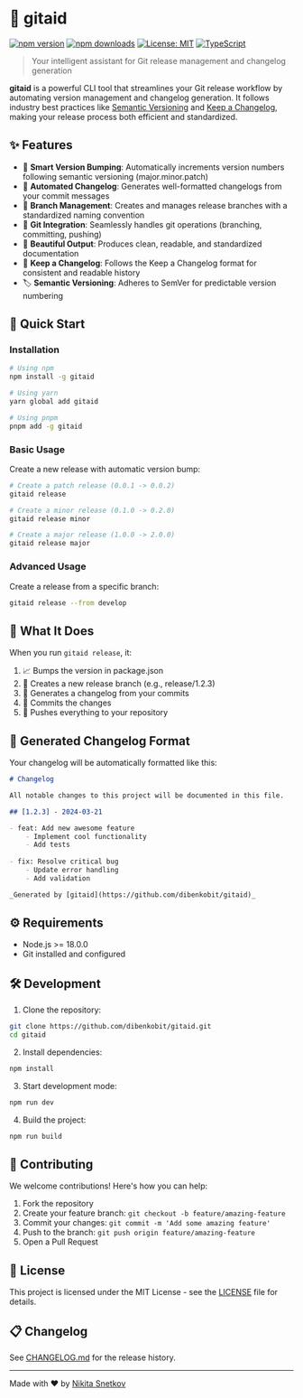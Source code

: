 # 🚀 gitaid

[![npm version](https://img.shields.io/npm/v/gitaid.svg)](https://www.npmjs.com/package/gitaid)
[![npm downloads](https://img.shields.io/npm/dm/gitaid.svg)](https://www.npmjs.com/package/gitaid)
[![License: MIT](https://img.shields.io/badge/License-MIT-yellow.svg)](https://opensource.org/licenses/MIT)
[![TypeScript](https://img.shields.io/badge/TypeScript-5.0-blue.svg)](https://www.typescriptlang.org/)

> Your intelligent assistant for Git release management and changelog generation

**gitaid** is a powerful CLI tool that streamlines your Git release workflow by automating version management and changelog generation. It follows industry best practices like [Semantic Versioning](https://semver.org/) and [Keep a Changelog](https://keepachangelog.com/), making your release process both efficient and standardized.

## ✨ Features

- 🎯 **Smart Version Bumping**: Automatically increments version numbers following semantic versioning (major.minor.patch)
- 📝 **Automated Changelog**: Generates well-formatted changelogs from your commit messages
- 🌳 **Branch Management**: Creates and manages release branches with a standardized naming convention
- 🤝 **Git Integration**: Seamlessly handles git operations (branching, committing, pushing)
- 🎨 **Beautiful Output**: Produces clean, readable, and standardized documentation
- 🔄 **Keep a Changelog**: Follows the Keep a Changelog format for consistent and readable history
- 🏷️ **Semantic Versioning**: Adheres to SemVer for predictable version numbering

## 🚀 Quick Start

### Installation

```bash
# Using npm
npm install -g gitaid

# Using yarn
yarn global add gitaid

# Using pnpm
pnpm add -g gitaid
```

### Basic Usage

Create a new release with automatic version bump:

```bash
# Create a patch release (0.0.1 -> 0.0.2)
gitaid release

# Create a minor release (0.1.0 -> 0.2.0)
gitaid release minor

# Create a major release (1.0.0 -> 2.0.0)
gitaid release major
```

### Advanced Usage

Create a release from a specific branch:

```bash
gitaid release --from develop
```

## 🎯 What It Does

When you run `gitaid release`, it:

1. 📈 Bumps the version in package.json
2. 🌿 Creates a new release branch (e.g., release/1.2.3)
3. 📝 Generates a changelog from your commits
4. 💾 Commits the changes
5. 🚀 Pushes everything to your repository

## 📖 Generated Changelog Format

Your changelog will be automatically formatted like this:

```markdown
# Changelog

All notable changes to this project will be documented in this file.

## [1.2.3] - 2024-03-21

- feat: Add new awesome feature
    - Implement cool functionality
    - Add tests
    
- fix: Resolve critical bug
    - Update error handling
    - Add validation

_Generated by [gitaid](https://github.com/dibenkobit/gitaid)_
```

## ⚙️ Requirements

- Node.js >= 18.0.0
- Git installed and configured

## 🛠️ Development

1. Clone the repository:
```bash
git clone https://github.com/dibenkobit/gitaid.git
cd gitaid
```

2. Install dependencies:
```bash
npm install
```

3. Start development mode:
```bash
npm run dev
```

4. Build the project:
```bash
npm run build
```

## 🤝 Contributing

We welcome contributions! Here's how you can help:

1. Fork the repository
2. Create your feature branch: `git checkout -b feature/amazing-feature`
3. Commit your changes: `git commit -m 'Add some amazing feature'`
4. Push to the branch: `git push origin feature/amazing-feature`
5. Open a Pull Request

## 📄 License

This project is licensed under the MIT License - see the [LICENSE](LICENSE) file for details.

## 📋 Changelog

See [CHANGELOG.md](CHANGELOG.md) for the release history.

---

Made with ❤️ by [Nikita Snetkov](https://github.com/dibenkobit)